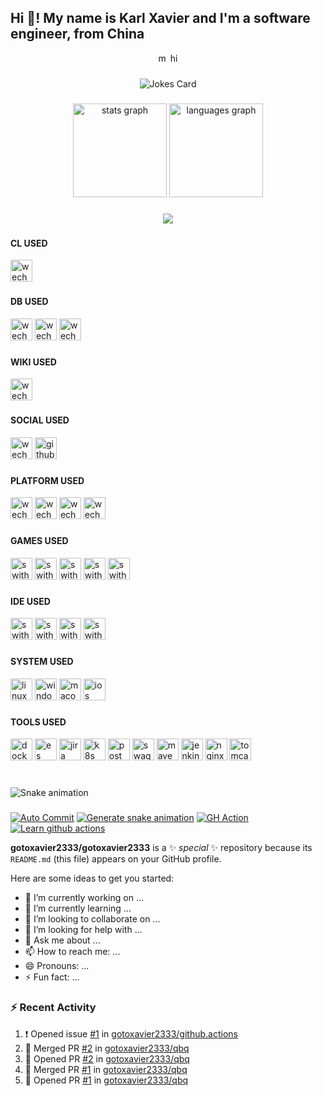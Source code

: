 <h2 align="left">Hi 👋! My name is Karl Xavier and I'm a software engineer, from China</h2>

<div align="center">
  <img src="https://forthebadge.com/images/featured/featured-built-with-love.svg" height="15" alt="made" />
  <img src="https://hits.dwyl.com/gotoxavier2333/gotoxavier2333.svg?style=flat-square" height="15" alt="hit"  />
</div>


###

<div align="center">
  <!-- HTML -->
  <img src="https://readme-jokes.vercel.app/api?hideBorder&theme=cobalt&qColor=%23944bcc&aColor=%23bbdb51" alt="Jokes Card"/>
</div>

###

###

<div align="center">
  <img src="https://github-readme-stats.vercel.app/api?username=gotoxavier2333&hide_title=false&hide_rank=false&show_icons=true&include_all_commits=true&count_private=true&disable_animations=false&theme=dracula&locale=en&hide_border=false" height="150" alt="stats graph"  />
  <img src="https://github-readme-stats.vercel.app/api/top-langs?username=gotoxavier2333&locale=en&hide_title=false&layout=compact&card_width=320&langs_count=5&theme=dracula&hide_border=false" height="150" alt="languages graph"  />
</div>

###

###

<p align="center">
  <a href="https://skillicons.dev">
    <img src="https://skillicons.dev/icons?i=java,py,go,c,js,html,css" />
  </a>
</p>

###

###

<h4 align="left"> CL USED </h4>
<div align="left">
  <img src="https://img.shields.io/badge/github%20actions-%232671E5.svg?style=for-the-badge&logo=githubactions&logoColor=white" height="35" alt="wechat logo"  />
</div>

###

###

<h4 align="left"> DB USED </h4>
<div align="left">
  <img src="https://img.shields.io/badge/MongoDB-%234ea94b.svg?style=for-the-badge&logo=mongodb&logoColor=white" height="35" alt="wechat logo"  />
  <img src="https://img.shields.io/badge/mysql-%2300f.svg?style=for-the-badge&logo=mysql&logoColor=white" height="35" alt="wechat logo"  />
  <img src="https://img.shields.io/badge/postgres-%23316192.svg?style=for-the-badge&logo=postgresql&logoColor=white" height="35" alt="wechat logo"  />
</div>

###

###

<h4 align="left"> WIKI USED </h4>
<div align="left">
  <img src="https://img.shields.io/badge/wiki.js-%231976D2.svg?style=for-the-badge&logo=wikidotjs&logoColor=white" height="35" alt="wechat logo"  />
</div>

###

<h4 align="left"> SOCIAL USED </h4>
<div align="left">
  <img src="https://img.shields.io/badge/WeChat-07C160?style=for-the-badge&logo=wechat&logoColor=white" height="35" alt="wechat logo"  />
  <img src="https://img.shields.io/badge/github-%23121011.svg?style=for-the-badge&logo=github&logoColor=white" height="35" alt="github logo" />
</div>

###

###

<h4 align="left"> PLATFORM USED </h4>
<div align="left">
  <img src="https://img.shields.io/badge/battle.net-%2300AEFF.svg?style=for-the-badge&logo=battle.net&logoColor=white" height="35" alt="wechat logo"  />
  <img src="https://img.shields.io/badge/PSN-%230070D1.svg?style=for-the-badge&logo=Playstation&logoColor=white" height="35" alt="wechat logo"  />
  <img src="https://img.shields.io/badge/xbox-%23107C10.svg?style=for-the-badge&logo=xbox&logoColor=white" height="35" alt="wechat logo"  />
  <img src="https://img.shields.io/badge/ea-%23000000.svg?style=for-the-badge&logo=ea&logoColor=white" height="35" alt="wechat logo"  />
</div>

###

###

<h4 align="left"> GAMES USED </h4>
<div align="left">
  <img src="https://img.shields.io/badge/Switch-E60012?style=for-the-badge&logo=nintendo-switch&logoColor=white" height="35" alt="swithc logo" />
  <img src="https://img.shields.io/badge/xbox-%23107C10.svg?style=for-the-badge&logo=xbox&logoColor=white" height="35" alt="swithc logo" />
  <img src="https://img.shields.io/badge/Playstation%20Vita-003791?style=for-the-badge&logo=playstation-vita&logoColor=white" height="35" alt="swithc logo" />
  <img src="https://img.shields.io/badge/3DS-D12228?style=for-the-badge&logo=nintendo-3ds&logoColor=white" height="35" alt="swithc logo" />
  <img src="https://img.shields.io/badge/Playstation%204-003791?style=for-the-badge&logo=playstation-4&logoColor=white" height="35" alt="swithc logo" />
</div>

###

###

<h4 align="left"> IDE USED </h4>
<div align="left">
  <img src="https://img.shields.io/badge/IntelliJIDEA-000000.svg?style=for-the-badge&logo=intellij-idea&logoColor=white" height="35" alt="swithc logo" />
  <img src="https://img.shields.io/badge/NeoVim-%2357A143.svg?&style=for-the-badge&logo=neovim&logoColor=white" height="35" alt="swithc logo" />
  <img src="https://img.shields.io/badge/pycharm-143?style=for-the-badge&logo=pycharm&logoColor=black&color=black&labelColor=green" height="35" alt="swithc logo" />
  <img src="https://img.shields.io/badge/VIM-%2311AB00.svg?style=for-the-badge&logo=vim&logoColor=white" height="35" alt="swithc logo" />
</div>

###

###

<h4 align="left"> SYSTEM USED </h4>
<div align="left">
  <img src="https://img.shields.io/badge/Linux-FCC624?style=for-the-badge&logo=linux&logoColor=black" height="35" alt="linux logo" />
  <img src="https://img.shields.io/badge/Windows-0078D6?style=for-the-badge&logo=windows&logoColor=white" height="35" alt="windows logo" />
  <img src="https://img.shields.io/badge/mac%20os-000000?style=for-the-badge&logo=macos&logoColor=F0F0F0" height="35" alt="macos logo" />
    <img src="https://img.shields.io/badge/iOS-000000?style=for-the-badge&logo=ios&logoColor=white" height="35" alt="ios logo" />
</div>

###

###

<h4 align="left"> TOOLS USED </h4>
<div align="left">
  <img src="https://img.shields.io/badge/docker-%230db7ed.svg?style=for-the-badge&logo=docker&logoColor=white" height="35" alt="docker logo" />
  <img src="https://img.shields.io/badge/-ElasticSearch-005571?style=for-the-badge&logo=elasticsearch" height="35" alt="es logo" />
  <img src="https://img.shields.io/badge/jira-%230A0FFF.svg?style=for-the-badge&logo=jira&logoColor=white" height="35" alt="jira logo" />
  <img src="https://img.shields.io/badge/kubernetes-%23326ce5.svg?style=for-the-badge&logo=kubernetes&logoColor=white" height="35" alt="k8s logo" />
  <img src="https://img.shields.io/badge/Postman-FF6C37?style=for-the-badge&logo=postman&logoColor=white" height="35" alt="postman logo" />
  <img src="https://img.shields.io/badge/-Swagger-%23Clojure?style=for-the-badge&logo=swagger&logoColor=white" height="35" alt="swagger logo" />
  <img src="https://img.shields.io/badge/Apache%20Maven-C71A36?style=for-the-badge&logo=Apache%20Maven&logoColor=white" height="35" alt="maven logo" />
  <img src="https://img.shields.io/badge/jenkins-%232C5263.svg?style=for-the-badge&logo=jenkins&logoColor=white" height="35" alt="jenkins logo" />
  <img src="https://img.shields.io/badge/nginx-%23009639.svg?style=for-the-badge&logo=nginx&logoColor=white" height="35" alt="nginx logo" />
  <img src="https://img.shields.io/badge/apache%20tomcat-%23F8DC75.svg?style=for-the-badge&logo=apache-tomcat&logoColor=black" height="35" alt="tomcat logo" />
</div>

###

<br clear="both">

<img src="https://github.com/gotoxavier2333/github.actions/blob/output/snake.svg" alt="Snake animation" />

###

[![Auto Commit](https://github.com/gotoxavier2333/github.actions/actions/workflows/auto-commit.yml/badge.svg)](https://github.com/gotoxavier2333/github.actions/actions/workflows/auto-commit.yml)
[![Generate snake animation](https://github.com/gotoxavier2333/github.actions/actions/workflows/snake.yml/badge.svg)](https://github.com/gotoxavier2333/github.actions/actions/workflows/snake.yml)
[![GH Action](https://github.com/gotoxavier2333/github.actions/actions/workflows/gh-action.yml/badge.svg)](https://github.com/gotoxavier2333/github.actions/actions/workflows/gh-action.yml)
[![Learn github actions](https://github.com/gotoxavier2333/github.actions/actions/workflows/learn-github-actions.yml/badge.svg)](https://github.com/gotoxavier2333/github.actions/actions/workflows/learn-github-actions.yml)


**gotoxavier2333/gotoxavier2333** is a ✨ _special_ ✨ repository because its `README.md` (this file) appears on your GitHub profile.

Here are some ideas to get you started:

- 🔭 I’m currently working on ...
- 🌱 I’m currently learning ...
- 👯 I’m looking to collaborate on ...
- 🤔 I’m looking for help with ...
- 💬 Ask me about ...
- 📫 How to reach me: ...
- 😄 Pronouns: ...
- ⚡ Fun fact: ...


### :zap: Recent Activity
<!--START_SECTION:activity-->
1. ❗ Opened issue [#1](https://github.com/gotoxavier2333/github.actions/issues/1) in [gotoxavier2333/github.actions](https://github.com/gotoxavier2333/github.actions)
2. 🎉 Merged PR [#2](https://github.com/gotoxavier2333/qbq/pull/2) in [gotoxavier2333/qbq](https://github.com/gotoxavier2333/qbq)
3. 💪 Opened PR [#2](https://github.com/gotoxavier2333/qbq/pull/2) in [gotoxavier2333/qbq](https://github.com/gotoxavier2333/qbq)
4. 🎉 Merged PR [#1](https://github.com/gotoxavier2333/qbq/pull/1) in [gotoxavier2333/qbq](https://github.com/gotoxavier2333/qbq)
5. 💪 Opened PR [#1](https://github.com/gotoxavier2333/qbq/pull/1) in [gotoxavier2333/qbq](https://github.com/gotoxavier2333/qbq)
<!--END_SECTION:activity-->
